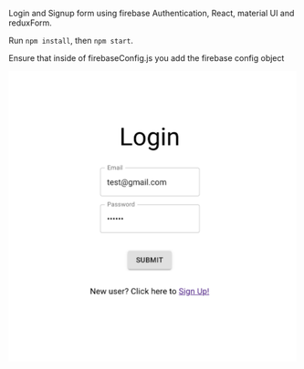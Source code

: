 Login and Signup form using firebase Authentication, React, material UI and reduxForm.

Run `npm install`, then `npm start`.

Ensure that inside of firebaseConfig.js you add the firebase config object

![login](https://github.com/R4HMATT/matUI-reduxForm-firebaseAuth-login/blob/master/screenshots/login.png)

